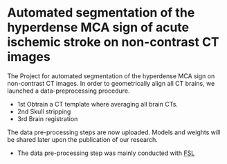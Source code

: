 # Automated segmentation of the hyperdense MCA sign of acute ischemic stroke on non-contrast CT images

The Project for automated segmentation of the hyperdense MCA sign on non-contrast CT images. 
In order to geometrically align all CT brains, we launched a data-preprocessing procedure.

- 1st Obtrain a CT template where averaging all brain CTs.
- 2nd Skull stripping
- 3rd Brain registration

The data pre-processing steps are now uploaded. Models and weights will be shared later upon the publication of our research.

- The data pre-processing step was mainly conducted with [FSL](https://fsl.fmrib.ox.ac.uk/fsl/fslwiki/)
